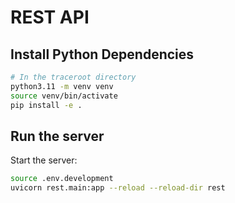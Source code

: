 # REST API

## Install Python Dependencies

```bash
# In the traceroot directory
python3.11 -m venv venv
source venv/bin/activate
pip install -e .
```

## Run the server

Start the server:

```bash
source .env.development
uvicorn rest.main:app --reload --reload-dir rest
```
